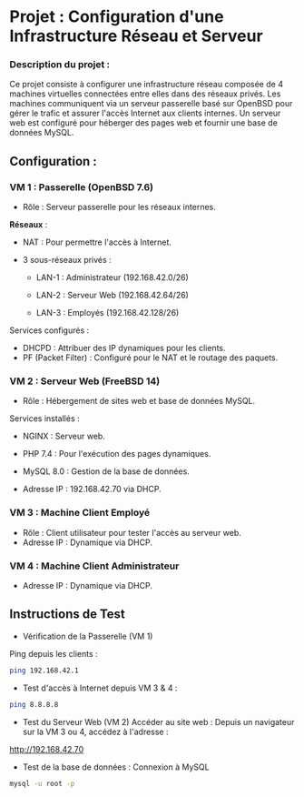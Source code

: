 # Projet : Configuration d'une Infrastructure Réseau et Serveur

### Description du projet :

Ce projet consiste à configurer une infrastructure réseau composée de 4 machines virtuelles connectées entre elles dans des réseaux privés. Les machines communiquent via un serveur passerelle basé sur OpenBSD pour gérer le trafic et assurer l'accès Internet aux clients internes. Un serveur web est configuré pour héberger des pages web et fournir une base de données MySQL.

## Configuration :

### VM 1 : Passerelle (OpenBSD 7.6)
- Rôle : Serveur passerelle pour les réseaux internes.

**Réseaux** :

- NAT : Pour permettre l'accès à Internet.

- 3 sous-réseaux privés :

  - LAN-1 : Administrateur (192.168.42.0/26)

  - LAN-2 : Serveur Web (192.168.42.64/26)

  - LAN-3 : Employés (192.168.42.128/26)

Services configurés :

- DHCPD : Attribuer des IP dynamiques pour les clients.
- PF (Packet Filter) : Configuré pour le NAT et le routage des paquets.

### VM 2 : Serveur Web (FreeBSD 14)

- Rôle : Hébergement de sites web et base de données MySQL.

Services installés :

- NGINX : Serveur web.

- PHP 7.4 : Pour l'exécution des pages dynamiques.

- MySQL 8.0 : Gestion de la base de données.

- Adresse IP : 192.168.42.70 via DHCP.

### VM 3 : Machine Client Employé
- Rôle : Client utilisateur pour tester l'accès au serveur web.
- Adresse IP : Dynamique via DHCP.

### VM 4 : Machine Client Administrateur
- Adresse IP : Dynamique via DHCP.

## Instructions de Test

- Vérification de la Passerelle (VM 1)

Ping depuis les clients :
```bash
ping 192.168.42.1
```
- Test d'accès à Internet depuis VM 3 & 4 :
```bash
ping 8.8.8.8
```
- Test du Serveur Web (VM 2)
Accéder au site web : Depuis un navigateur sur la VM 3 ou 4, accédez à l'adresse :

http://192.168.42.70

- Test de la base de données : Connexion à MySQL
```bash
mysql -u root -p
```

